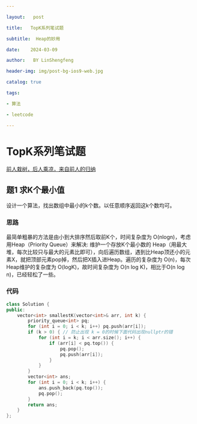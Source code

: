 ```yaml
---

layout:   post

title:   TopK系列笔试题

subtitle:  Heap的妙用

date:    2024-03-09

author:   BY LinShengfeng

header-img: img/post-bg-ios9-web.jpg

catalog: true

tags:

- 算法

- leetcode

---
```


# TopK系列笔试题

[前人栽树，后人乘凉，来自前人的归纳](https://blog.csdn.net/weixin_46114074/article/details/129802909)

## 题1 求K个最小值

设计一个算法，找出数组中最小的k个数。以任意顺序返回这k个数均可。

### 思路

最简单粗暴的方法是由小到大排序然后取前K个，时间复杂度为 O(nlogn)，考虑用Heap（Priority Queue）来解决: 维护一个存放K个最小数的 Heap（用最大堆，每次比较只与最大的元素比即可），向后遍历数组，遇到比Heap顶还小的元素X，就把顶部元素pop掉，然后把X插入进Heap。遍历的复杂度为 O(n)，每次Heap维护的复杂度为 O(logK)，故时间复杂度为 O(n log K)，相比于O(n log n)，已经轻松了一些。

### 代码

```c++
class Solution {
public:
    vector<int> smallestK(vector<int>& arr, int k) {
        priority_queue<int> pq;
        for (int i = 0; i < k; i++) pq.push(arr[i]);
        if (k > 0) { // 防止出现 k = 0的时候下面代码出现nullptr的错
            for (int i = k; i < arr.size(); i++) {
                if (arr[i] < pq.top()) {
                    pq.pop();
                    pq.push(arr[i]);
                }
            }
        }
        vector<int> ans;
        for (int i = 0; i < k; i++) {
            ans.push_back(pq.top());
            pq.pop();
        }
        return ans;
    }
};
```

